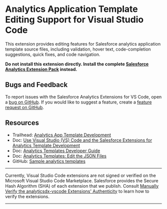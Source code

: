 # Analytics Application Template Editing Support for Visual Studio Code

This extension provides editing features for Salesforce analytics application template source files, including
validation, hover text, code-completion suggestions, quick fixes, and code navigation.

**Do not install this extension directly. Install the complete [Salesforce Analytics Extension Pack](https://marketplace.visualstudio.com/items?itemName=salesforce.analyticsdx-vscode) instead.**

## Bugs and Feedback

To report issues with the Salesforce Analytics Extensions for VS Code, open a [bug on GitHub](https://github.com/forcedotcom/analyticsdx-vscode/issues/new?template=Bug_report.md).
If you would like to suggest a feature, create a [feature request on GitHub](https://github.com/forcedotcom/analyticsdx-vscode/issues/new?template=Feature_request.md).

## Resources

- Trailhead: [Analytics App Template Development](https://trailhead.salesforce.com/content/learn/modules/wave_analytics_templates_intro)
- Doc: [Use Visual Studio (VS) Code and the Salesforce Extensions for Analytics Template Development](https://help.salesforce.com/articleView?id=bi_templatesdev_vs_code_intro.htm&type=5)
- Doc: [Analytics Templates Developer Guide](https://developer.salesforce.com/docs/atlas.en-us.bi_dev_guide_wave_templates.meta/bi_dev_guide_wave_templates/bi_templatesdev_intro_wave_templates.htm)
- Doc: [Analytics Templates: Edit the JSON Files](https://developer.salesforce.com/docs/atlas.en-us.bi_dev_guide_wave_templates.meta/bi_dev_guide_wave_templates/bi_templatesdev_edit_json_files.htm)
- GitHub: [Sample analytics templates](https://github.com/forcedotcom/sfdx-analytics)

---

Currently, Visual Studio Code extensions are not signed or verified on the Microsoft Visual Studio Code Marketplace. Salesforce provides the Secure Hash Algorithm (SHA) of each extension that we publish. Consult [Manually Verify the analyticsdx-vscode Extensions' Authenticity](https://github.com/forcedotcom/analyticsdx-vscode/blob/develop/SHA256.md) to learn how to verify the extensions.

---
